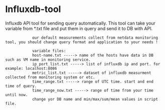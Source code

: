 # Influxdb-tool
Influxdb API tool for sending query automatically.
This tool can take your variable from *.txt file and put them in query and send it to DB with API.

                our default measurements collect from netdata monitoring tool, you should change query format and application to your needs !
               
                variable files:               
                host-name.txt -----> name of the hosts have data in DB such as VM name in monitoring service.
                ip_port_list.txt -----> list of influxdb ip and port. for example: localhost:8086
                metric_list.txt -----> dataset of influxdb measurment collected from monitoring system or etc.
                time_range.txt -----> range of UTC time. start and end time of query.
                time_range_now.txt -----> range of time from your time until now.
                change yor DB name and min/max/sum/mean values in script file.
